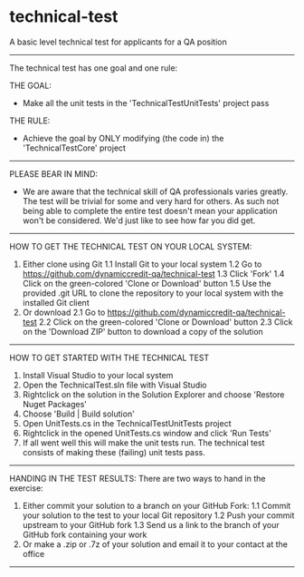 # technical-test
A basic level technical test for applicants for a QA position

----------------------------------------------------------------------------------
The technical test has one goal and one rule:

THE GOAL:
- Make all the unit tests in the 'TechnicalTestUnitTests' project pass

THE RULE:
- Achieve the goal by ONLY modifying (the code in) the 'TechnicalTestCore' project
----------------------------------------------------------------------------------

PLEASE BEAR IN MIND:
- We are aware that the technical skill of QA professionals varies greatly. The test
will be trivial for some and very hard for others. As such not being able to
complete the entire test doesn't mean your application won't be considered. We'd
just like to see how far you did get.

----------------------------------------------------------------------------------

HOW TO GET THE TECHNICAL TEST ON YOUR LOCAL SYSTEM:
1. Either clone using Git
1.1 Install Git to your local system
1.2 Go to https://github.com/dynamiccredit-qa/technical-test
1.3 Click 'Fork'
1.4 Click on the green-colored 'Clone or Download' button
1.5 Use the provided .git URL to clone the repository to your local system with
    the installed Git client
2. Or download
2.1 Go to https://github.com/dynamiccredit-qa/technical-test
2.2 Click on the green-colored 'Clone or Download' button
2.3 Click on the 'Download ZIP' button to download a copy of the solution

----------------------------------------------------------------------------------

HOW TO GET STARTED WITH THE TECHNICAL TEST
1. Install Visual Studio to your local system
2. Open the TechnicalTest.sln file with Visual Studio
3. Rightclick on the solution in the Solution Explorer and choose 'Restore Nuget
   Packages'
4. Choose 'Build | Build solution'
5. Open UnitTests.cs in the TechnicalTestUnitTests project
6. Rightclick in the opened UnitTests.cs window and click 'Run Tests'
7. If all went well this will make the unit tests run. The technical test consists
   of making these (failing) unit tests pass.

----------------------------------------------------------------------------------

HANDING IN THE TEST RESULTS:
There are two ways to hand in the exercise:
1. Either commit your solution to a branch on your GitHub Fork:
1.1 Commit your solution to the test to your local Git repository
1.2 Push your commit upstream to your GitHub fork
1.3 Send us a link to the branch of your GitHub fork containing your work
2. Or make a .zip or .7z of your solution and email it to your contact at the 
   office

----------------------------------------------------------------------------------
